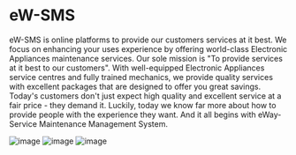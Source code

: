 # eW-SMS


eW-SMS is online platforms to provide our customers services at it best. We focus on enhancing your uses experience by offering world-class Electronic Appliances maintenance services. Our sole mission is "To provide services at it best to our customers". With well-equipped Electronic Appliances service centres and fully trained mechanics, we provide quality services with excellent packages that are designed to offer you great savings.
Today's customers don't just expect high quality and excellent service at a fair price - they demand it. Luckily, today we know far more about how to provide people with the experience they want. And it all begins with eWay-Service Maintenance Management System.

![image](https://user-images.githubusercontent.com/70771224/131649869-0ec6347f-933f-4741-bddd-bc1f54479a61.png)
![image](https://user-images.githubusercontent.com/70771224/131650614-7edbcd5e-8881-4657-87ce-1215f8407c51.png)
![image](https://user-images.githubusercontent.com/70771224/131650749-2d903b49-2210-4bcd-bb4c-8ae37872f6f1.png)
